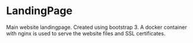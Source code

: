 # LandingPage
Main website landingpage. Created using bootstrap 3. A docker container with nginx is used to serve the website files and SSL certificates. 
